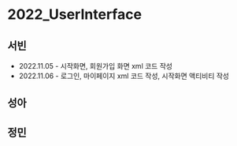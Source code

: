 ﻿# 2022_UserInterface


## 서빈
- 2022.11.05 - 시작화면, 회원가입 화면 xml 코드 작성
- 2022.11.06 - 로그인, 마이페이지 xml 코드 작성, 시작화면 액티비티 작성



## 성아

## 정민
